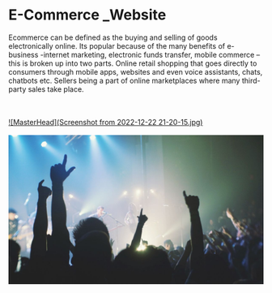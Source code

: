 # E-Commerce _Website
 Ecommerce can be defined as the buying and selling of goods electronically online. Its popular because of the many benefits of e-business -internet marketing, electronic funds transfer, mobile commerce – this is broken up into two parts. Online retail shopping that goes directly to consumers through mobile apps, websites and even voice assistants, chats, chatbots etc. Sellers being a part of online marketplaces where many third-party sales take place.



 
 <br><br>
[![MasterHead](Screenshot from 2022-12-22 21-20-15.jpg)]()
 <br><br>
[![MasterHead](hi.jpg)]()

